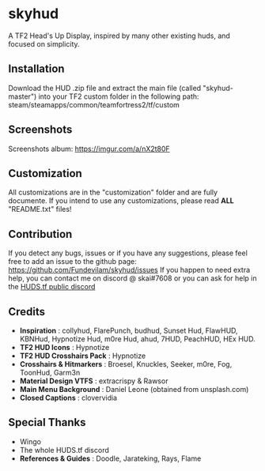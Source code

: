# skyhud
A TF2 Head's Up Display, inspired by many other existing huds, and focused on simplicity.

## Installation
Download the HUD .zip file and extract the main file (called "skyhud-master") into your TF2 custom folder in the following path: steam/steamapps/common/teamfortress2/tf/custom

## Screenshots
Screenshots album: https://imgur.com/a/nX2t80F

## Customization
All customizations are in the "customization" folder and are fully documente. If you intend to use any customizations, please read **ALL** "README.txt" files!

## Contribution
If you detect any bugs, issues or if you have any suggestions, please feel free to add an issue to the github page: https://github.com/Fundevilam/skyhud/issues
If you happen to need extra help, you can contact me on discord @ skai#7608 or you can ask for help in the [HUDS.tf public discord](http://discord.huds.tf/)

## Credits
- **Inspiration** : collyhud, FlarePunch, budhud, Sunset Hud, FlawHUD, KBNHud, Hypnotize Hud, m0re Hud, ahud, 7HUD, PeachHUD, HEx HUD.
- **TF2 HUD Icons** : Hypnotize
- **TF2 HUD Crosshairs Pack** : Hypnotize
- **Crosshairs & Hitmarkers** : Broesel, Knuckles, Seeker, m0re, Fog, ToonHud, Garm3n
- **Material Design VTFS** : extracrispy & Rawsor
- **Main Menu Background** : Daniel Leone (obtained from unsplash.com)
- **Closed Captions** : clovervidia

## Special Thanks
- Wingo
- The whole HUDS.tf discord
- **References & Guides** : Doodle, Jarateking, Rays, Flame


